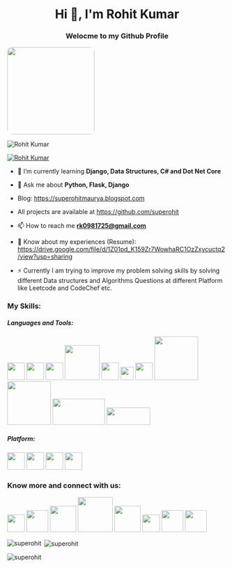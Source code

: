 
<h1 align="center">Hi 👋, I'm Rohit Kumar</h1>
<h3 align="center">Welocme to my Github Profile</h3>
<img width=200px; height=200px; style="border-radius:10px; align:center;" src="https://www.sarvika.com/wp-content/uploads/2021/03/Backend-Developer-Python-GIF-Dribble.gif">


<p align="left"> <img src="https://komarev.com/ghpvc/?username=superohit&label=Profile%20views&color=0e75b6&style=flat" alt="Rohit Kumar" /> </p>

<p align="left"> <a href="https://github.com/ryo-ma/github-profile-trophy"><img src="https://github-profile-trophy.vercel.app/?username=superohit" alt="Rohit Kumar" /></a> </p>
<!-- <p align="left"> <a href="https://github.com/ryo-ma/github-profile-trophy"><img src="https://github-profile-trophy.vercel.app/?username=superohit" alt="Rohit Kumar" /></a> </p> -->

- 🌱 I’m currently learning **Django, Data Structures, C# and Dot Net Core**
- 💬 Ask me about **Python, Flask, Django**
- Blog: https://superohitmaurya.blogspot.com
- All projects are available at https://github.com/superohit

- 📫 How to reach me **rk0981725@gmail.com**

- 📄 Know about my experiences (Resume): https://drive.google.com/file/d/1Z01pd_K159Zr7WowhaRC1OzZxycuctq2/view?usp=sharing
- ⚡ Currently I am trying to improve my problem solving skills by solving different Data structures and Algorithms Questions at different Platform like Leetcode and CodeChef etc.

### My Skills:
 ##### Languages and Tools:
 <img src="https://tse4.mm.bing.net/th/id/OIP.H68Hker9jZ_b4kyr_sMDygHaHa?pid=ImgDet&rs=1" width=40px>   <img src="https://seeklogo.com/images/P/python-logo-A32636CAA3-seeklogo.com.png" width=40px>   <img src="https://e7.pngegg.com/pngimages/465/779/png-clipart-blue-and-white-c-logo-the-c-programming-language-computer-programming-computer-icons-programmer-blue-angle.png" width=40px>   <img src="https://logos-download.com/wp-content/uploads/2016/05/MySQL_logo_logotype.png" width=80px>   <img src="https://p7.hiclipart.com/preview/1005/511/631/web-development-html-logo-world-wide-web-consortium-create-html-signature.jpg" width=40px>   <img src="https://cdn.freebiesupply.com/logos/large/2x/css-3-logo-png-transparent.png" width=30px>   <img src="https://th.bing.com/th/id/R.3462037553fabf0f6e7bf0fe9ab11515?rik=0Ubh3aP6JzCPcw&riu=http%3a%2f%2fpngimg.com%2fuploads%2fgithub%2fgithub_PNG40.png&ehk=vDH1g6b2G5qphfQR7RsUJ7HmqSSwIMycien%2fvBj03ZU%3d&risl=&pid=ImgRaw&r=0" width=40px> 
 <img src="https://www.bing.com/th?id=OIP.l3h2m6ioYr67FT-7t2la0gHaC9&w=350&h=140&c=8&rs=1&qlt=90&o=6&dpr=1.3&pid=3.1&rm=2" width=100px>   <img src="https://www.bing.com/th?id=A43b286a3a0e5927af45a082e58bc4c4c&w=188&h=132&c=7&o=6&dpr=1.3&pid=SANGAM" width=100px> 
 <img src="https://cdn.freebiesupply.com/logos/large/2x/flask-logo-svg-vector.svg" width=120px height=60px>
  <img src="https://logos-download.com/wp-content/uploads/2019/06/Django_Logo.png" width=100px height=40px>
 ##### Platform:
 <img src="https://www.bing.com/th?id=OIP.d_xZ4gKZHFHiWabkFyfn3AHaGi&w=266&h=234&c=8&rs=1&qlt=90&o=6&dpr=1.3&pid=3.1&rm=2" width=40px>   <img src="https://1000logos.net/wp-content/uploads/2017/03/LINUX-LOGO.png" width=40px>   <img src="https://www.bing.com/th?id=OIP.8nAVT4tTnoeqVj4ScdzPiwHaHY&w=250&h=249&c=8&rs=1&qlt=90&o=6&dpr=1.3&pid=3.1&rm=2" width=40px>   <img src="https://cracksaw.com/wp-content/uploads/2020/08/pycharm_logo_300x300-1.png" width=40px>

 ### Know more and connect with us:
<a href="https://leetcode.com/superohit"><img src="https://leetcode.com/static/images/LeetCode_logo.png" width=40px></a>  <a href="https://www.codechef.com/users/superohit_420"><img src="https://www.bing.com/th?id=A38b009ebe4dda480e477cc8f172a0945&w=148&h=148&c=7&o=6&dpr=1.3&pid=SANGAM" width=50px></a>  <a href="https://www.linkedin.com/in/superohit"><img src="https://th.bing.com/th/id/R.14f8d0d8ea255a03471032d79087fdf0?rik=Jcph23UZL08iCA&riu=http%3a%2f%2f1000logos.net%2fwp-content%2fuploads%2f2017%2f03%2fColor-of-the-LinkedIn-Logo.jpg&ehk=hT5Ibkg%2fFPa%2f7TPm%2fs2TP8Fxdd7ySQQBuZmn88xh5j0%3d&risl=&pid=ImgRaw&r=0" width=60px></a>  <a href="https://www.hackerrank.com/superohit?hr_r=1"><img src="https://www.iconbolt.com/preview/facebook/font-awesome-brands/hackerrank.svg" width=80px></a>  <a href="https://www.interviewbit.com/profile/rk0981725_7273d5197319"> <img src="https://www.bing.com/th?id=OIP.GDopL-7rnMesm8bafmdkEwHaHa&w=96&h=100&c=8&rs=1&qlt=90&o=6&dpr=1.3&pid=3.1&rm=2" width=60px></a>  <a href="https://www.facebook.com/superohitmaurya/"><img src="https://buffer.com/library/content/images/library/wp-content/uploads/2016/03/FB-f-Logo__blue_144.png" width=40px></a>  <a href="https://www.instagram.com/superohitmaurya/"> <img src="https://tse1.mm.bing.net/th/id/OIP._a88_9QhDjq6zzBZON9vsAHaHW?w=166&h=189&c=7&r=0&o=5&dpr=1.3&pid=1.7" width=50px></a> <a href="https://twitter.com/superohitmaurya"><img src="https://www.bing.com/th?id=A25c877f9e9b2332d33bd1920bdb3a527&w=188&h=132&c=7&o=6&dpr=1.3&pid=SANGAM" width=50px></a>


<p><img align="left" src="https://github-readme-stats.vercel.app/api/top-langs?username=superohit&show_icons=true&locale=en&layout=compact" alt="superohit" /></p>


<p>&nbsp;<img align="center" src="https://github-readme-stats.vercel.app/api?username=superohit&show_icons=true&locale=en" alt="superohit" /></p>

<p><img align="center" src="https://github-readme-streak-stats.herokuapp.com/?user=superohit&" alt="superohit" /></p>










<!-- ## 👋 Hi, I’m Rohit Kumar
- 👀 I’m interested in Software Development or Python Development or Machine Learning and Data Science.
- 🌱 I’m currently learning Python Development and DSA...
- 📫 How to reach me rk0981725@gmail.com and rohitmaurya123@yahoo.com
- My resume: https://drive.google.com/file/d/1TJvog2yfB2RURjo83nw5Nt5MophIjXEv/view?usp=sharing
- Blog: https://superohitmaurya.blogspot.com
- All projects are available at https://github.com/superohit
 ### My Skills:
 ##### Languages and Tools:
 <img src="https://tse4.mm.bing.net/th/id/OIP.H68Hker9jZ_b4kyr_sMDygHaHa?pid=ImgDet&rs=1" width=40px>   <img src="https://seeklogo.com/images/P/python-logo-A32636CAA3-seeklogo.com.png" width=40px>   <img src="https://e7.pngegg.com/pngimages/465/779/png-clipart-blue-and-white-c-logo-the-c-programming-language-computer-programming-computer-icons-programmer-blue-angle.png" width=40px>   <img src="https://logos-download.com/wp-content/uploads/2016/05/MySQL_logo_logotype.png" width=80px>   <img src="https://p7.hiclipart.com/preview/1005/511/631/web-development-html-logo-world-wide-web-consortium-create-html-signature.jpg" width=40px>   <img src="https://cdn.freebiesupply.com/logos/large/2x/css-3-logo-png-transparent.png" width=30px>   <img src="https://th.bing.com/th/id/R.3462037553fabf0f6e7bf0fe9ab11515?rik=0Ubh3aP6JzCPcw&riu=http%3a%2f%2fpngimg.com%2fuploads%2fgithub%2fgithub_PNG40.png&ehk=vDH1g6b2G5qphfQR7RsUJ7HmqSSwIMycien%2fvBj03ZU%3d&risl=&pid=ImgRaw&r=0" width=40px>   <img src="https://www.bing.com/th?id=OIP.l3h2m6ioYr67FT-7t2la0gHaC9&w=350&h=140&c=8&rs=1&qlt=90&o=6&dpr=1.3&pid=3.1&rm=2" width=100px>   <img src="https://www.bing.com/th?id=A43b286a3a0e5927af45a082e58bc4c4c&w=188&h=132&c=7&o=6&dpr=1.3&pid=SANGAM" width=100px> 
 <img src="https://cdn.freebiesupply.com/logos/large/2x/flask-logo-svg-vector.svg" width=120px height=60px>
 ##### Platform:
 <img src="https://www.bing.com/th?id=OIP.d_xZ4gKZHFHiWabkFyfn3AHaGi&w=266&h=234&c=8&rs=1&qlt=90&o=6&dpr=1.3&pid=3.1&rm=2" width=40px>   <img src="https://1000logos.net/wp-content/uploads/2017/03/LINUX-LOGO.png" width=40px>   <img src="https://www.bing.com/th?id=OIP.8nAVT4tTnoeqVj4ScdzPiwHaHY&w=250&h=249&c=8&rs=1&qlt=90&o=6&dpr=1.3&pid=3.1&rm=2" width=40px>   <img src="https://cracksaw.com/wp-content/uploads/2020/08/pycharm_logo_300x300-1.png" width=40px>
### Know more and connect with us:
<a href="https://leetcode.com/superohit"><img src="https://leetcode.com/static/images/LeetCode_logo.png" width=40px></a>  <a href="https://www.codechef.com/users/superohit_420"><img src="https://www.bing.com/th?id=A38b009ebe4dda480e477cc8f172a0945&w=148&h=148&c=7&o=6&dpr=1.3&pid=SANGAM" width=50px></a>  <a href="https://www.linkedin.com/in/superohit"><img src="https://th.bing.com/th/id/R.14f8d0d8ea255a03471032d79087fdf0?rik=Jcph23UZL08iCA&riu=http%3a%2f%2f1000logos.net%2fwp-content%2fuploads%2f2017%2f03%2fColor-of-the-LinkedIn-Logo.jpg&ehk=hT5Ibkg%2fFPa%2f7TPm%2fs2TP8Fxdd7ySQQBuZmn88xh5j0%3d&risl=&pid=ImgRaw&r=0" width=60px></a>  <a href="https://www.hackerrank.com/superohit?hr_r=1"><img src="https://www.iconbolt.com/preview/facebook/font-awesome-brands/hackerrank.svg" width=80px></a>  <a href="https://www.interviewbit.com/profile/rk0981725_7273d5197319"> <img src="https://www.bing.com/th?id=OIP.GDopL-7rnMesm8bafmdkEwHaHa&w=96&h=100&c=8&rs=1&qlt=90&o=6&dpr=1.3&pid=3.1&rm=2" width=60px></a>  <a href="https://www.facebook.com/superohitmaurya/"><img src="https://buffer.com/library/content/images/library/wp-content/uploads/2016/03/FB-f-Logo__blue_144.png" width=40px></a>  <a href="https://www.instagram.com/superohitmaurya/"> <img src="https://tse1.mm.bing.net/th/id/OIP._a88_9QhDjq6zzBZON9vsAHaHW?w=166&h=189&c=7&r=0&o=5&dpr=1.3&pid=1.7" width=50px></a> <a href="https://twitter.com/superohitmaurya"><img src="https://www.bing.com/th?id=A25c877f9e9b2332d33bd1920bdb3a527&w=188&h=132&c=7&o=6&dpr=1.3&pid=SANGAM" width=50px></a>


<p><img align="left" src="https://github-readme-stats.vercel.app/api/top-langs?username=superohit&show_icons=true&locale=en&layout=compact" alt="superohit" /></p>


<p>&nbsp;<img align="center" src="https://github-readme-stats.vercel.app/api?username=superohit&show_icons=true&locale=en" alt="superohit" /></p>

<p><img align="center" src="https://github-readme-streak-stats.herokuapp.com/?user=superohit&" alt="superohit" /></p>

 -->
